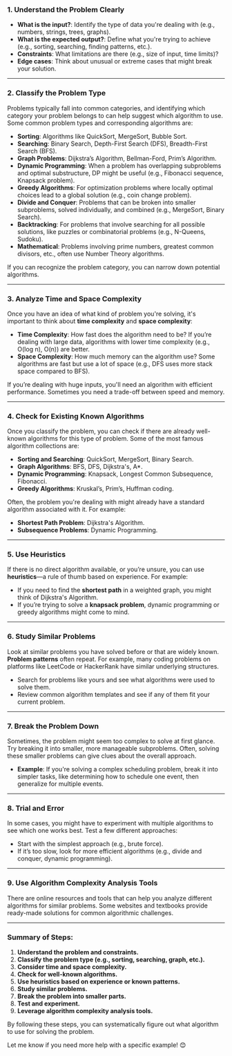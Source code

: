 ### 1. **Understand the Problem Clearly**
   - **What is the input?**: Identify the type of data you're dealing with (e.g., numbers, strings, trees, graphs).
   - **What is the expected output?**: Define what you're trying to achieve (e.g., sorting, searching, finding patterns, etc.).
   - **Constraints**: What limitations are there (e.g., size of input, time limits)?
   - **Edge cases**: Think about unusual or extreme cases that might break your solution.

---

### 2. **Classify the Problem Type**
   Problems typically fall into common categories, and identifying which category your problem belongs to can help suggest which algorithm to use. Some common problem types and corresponding algorithms are:

   - **Sorting**: Algorithms like QuickSort, MergeSort, Bubble Sort.
   - **Searching**: Binary Search, Depth-First Search (DFS), Breadth-First Search (BFS).
   - **Graph Problems**: Dijkstra’s Algorithm, Bellman-Ford, Prim’s Algorithm.
   - **Dynamic Programming**: When a problem has overlapping subproblems and optimal substructure, DP might be useful (e.g., Fibonacci sequence, Knapsack problem).
   - **Greedy Algorithms**: For optimization problems where locally optimal choices lead to a global solution (e.g., coin change problem).
   - **Divide and Conquer**: Problems that can be broken into smaller subproblems, solved individually, and combined (e.g., MergeSort, Binary Search).
   - **Backtracking**: For problems that involve searching for all possible solutions, like puzzles or combinatorial problems (e.g., N-Queens, Sudoku).
   - **Mathematical**: Problems involving prime numbers, greatest common divisors, etc., often use Number Theory algorithms.

   If you can recognize the problem category, you can narrow down potential algorithms.

---

### 3. **Analyze Time and Space Complexity**
   Once you have an idea of what kind of problem you're solving, it's important to think about **time complexity** and **space complexity**:
   - **Time Complexity**: How fast does the algorithm need to be? If you’re dealing with large data, algorithms with lower time complexity (e.g., O(log n), O(n)) are better.
   - **Space Complexity**: How much memory can the algorithm use? Some algorithms are fast but use a lot of space (e.g., DFS uses more stack space compared to BFS).
   
   If you’re dealing with huge inputs, you'll need an algorithm with efficient performance. Sometimes you need a trade-off between speed and memory.

---

### 4. **Check for Existing Known Algorithms**
   Once you classify the problem, you can check if there are already well-known algorithms for this type of problem. Some of the most famous algorithm collections are:
   - **Sorting and Searching**: QuickSort, MergeSort, Binary Search.
   - **Graph Algorithms**: BFS, DFS, Dijkstra's, A*.
   - **Dynamic Programming**: Knapsack, Longest Common Subsequence, Fibonacci.
   - **Greedy Algorithms**: Kruskal’s, Prim’s, Huffman coding.

   Often, the problem you're dealing with might already have a standard algorithm associated with it. For example:
   - **Shortest Path Problem**: Dijkstra's Algorithm.
   - **Subsequence Problems**: Dynamic Programming.

---

### 5. **Use Heuristics**
   If there is no direct algorithm available, or you’re unsure, you can use **heuristics**—a rule of thumb based on experience. For example:
   - If you need to find the **shortest path** in a weighted graph, you might think of Dijkstra's Algorithm.
   - If you’re trying to solve a **knapsack problem**, dynamic programming or greedy algorithms might come to mind.

---

### 6. **Study Similar Problems**
   Look at similar problems you have solved before or that are widely known. **Problem patterns** often repeat. For example, many coding problems on platforms like LeetCode or HackerRank have similar underlying structures. 

   - Search for problems like yours and see what algorithms were used to solve them.
   - Review common algorithm templates and see if any of them fit your current problem.

---

### 7. **Break the Problem Down**
   Sometimes, the problem might seem too complex to solve at first glance. Try breaking it into smaller, more manageable subproblems. Often, solving these smaller problems can give clues about the overall approach. 

   - **Example**: If you're solving a complex scheduling problem, break it into simpler tasks, like determining how to schedule one event, then generalize for multiple events.

---

### 8. **Trial and Error**
   In some cases, you might have to experiment with multiple algorithms to see which one works best. Test a few different approaches:
   - Start with the simplest approach (e.g., brute force).
   - If it’s too slow, look for more efficient algorithms (e.g., divide and conquer, dynamic programming).

---

### 9. **Use Algorithm Complexity Analysis Tools**
   There are online resources and tools that can help you analyze different algorithms for similar problems. Some websites and textbooks provide ready-made solutions for common algorithmic challenges.

---

### Summary of Steps:
1. **Understand the problem and constraints.**
2. **Classify the problem type (e.g., sorting, searching, graph, etc.).**
3. **Consider time and space complexity.**
4. **Check for well-known algorithms.**
5. **Use heuristics based on experience or known patterns.**
6. **Study similar problems.**
7. **Break the problem into smaller parts.**
8. **Test and experiment.**
9. **Leverage algorithm complexity analysis tools.**

By following these steps, you can systematically figure out what algorithm to use for solving the problem.

Let me know if you need more help with a specific example! 😊